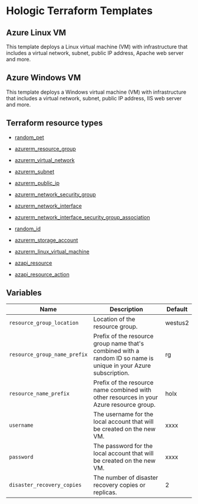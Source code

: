 # Hologic Terraform Templates

## Azure Linux VM

This template deploys a Linux virtual machine (VM) with infrastructure that includes a virtual network, subnet, public IP address, Apache web server and more.

## Azure Windows VM

This template deploys a Windows virtual machine (VM) with infrastructure that includes a virtual network, subnet, public IP address, IIS web server and more.

## Terraform resource types

- [random_pet](https://registry.terraform.io/providers/hashicorp/random/latest/docs/resources/pet)
- [azurerm_resource_group](https://registry.terraform.io/providers/hashicorp/azurerm/latest/docs/resources/resource_group)

- [azurerm_virtual_network](https://registry.terraform.io/providers/hashicorp/azurerm/latest/docs/resources/virtual_network)
- [azurerm_subnet](https://registry.terraform.io/providers/hashicorp/azurerm/latest/docs/resources/subnet)
- [azurerm_public_ip](https://registry.terraform.io/providers/hashicorp/azurerm/latest/docs/resources/public_ip)
- [azurerm_network_security_group](https://registry.terraform.io/providers/hashicorp/azurerm/latest/docs/resources/network_security_group)
- [azurerm_network_interface](https://registry.terraform.io/providers/hashicorp/azurerm/latest/docs/resources/network_interface)
- [azurerm_network_interface_security_group_association](https://registry.terraform.io/providers/hashicorp/azurerm/latest/docs/resources/network_interface_security_group_association)
- [random_id](https://registry.terraform.io/providers/hashicorp/random/latest/docs/resources/id)
- [azurerm_storage_account](https://registry.terraform.io/providers/hashicorp/azurerm/latest/docs/resources/storage_account)
- [azurerm_linux_virtual_machine](https://registry.terraform.io/providers/hashicorp/azurerm/latest/docs/resources/linux_virtual_machine)
- [azapi_resource](https://registry.terraform.io/providers/Azure/azapi/latest/docs/resources/azapi_resource)
- [azapi_resource_action](https://registry.terraform.io/providers/Azure/azapi/latest/docs/resources/azapi_resource_action)

## Variables

| **Name** | **Description** | **Default** |
|---|---|---|
| `resource_group_location` | Location of the resource group. | westus2 |
| `resource_group_name_prefix` | Prefix of the resource group name that's combined with a random ID so name is unique in your Azure subscription. | rg |
| `resource_name_prefix` | Prefix of the resource name combined with other resources in your Azure resource group. | holx |
| `username` | The username for the local account that will be created on the new VM. | xxxx |
| `password` | The password for the local account that will be created on the new VM. | xxxx |
| `disaster_recovery_copies` | The number of disaster recovery copies or replicas. | 2 |

